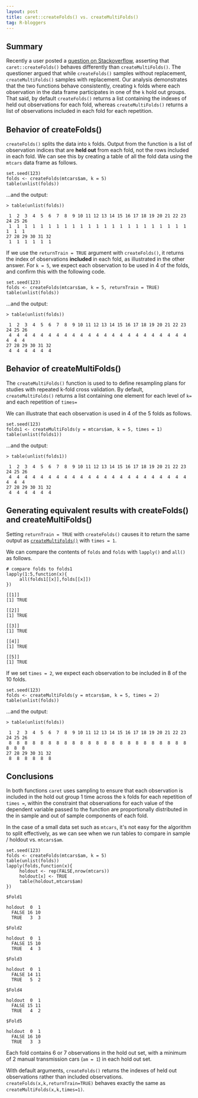 ```yaml
---
layout: post
title: caret::createFolds() vs. createMultiFolds()
tag: R-bloggers
---
```


## Summary

Recently a user posted a [question on Stackoverflow](https://bit.ly/3o2rR20), asserting that  `caret::createFolds()` behaves differently than `createMultiFolds()`. The questioner argued that while `createFolds()` samples without replacement, `createMultiFolds()` samples with replacement. Our analysis demonstrates that the two functions behave consistently, creating `k` folds where each observation in the data frame participates in one of the `k` hold out groups. That said, by default `createFolds()` returns a list containing the indexes of held out observations for each fold, whereas `createMultiFolds()` returns a list of observations included in each fold for each repetition.

## Behavior of createFolds()

`createFolds()` splits the data into `k` folds. Output from the function is a list of observation indices that are **held out** from each fold, not the rows included in each fold. We can see this by creating a table of all the fold data using the `mtcars` data frame as follows.

    set.seed(123)
    folds <- createFolds(mtcars$am, k = 5)
    table(unlist(folds))

...and the output:

    > table(unlist(folds))

     1  2  3  4  5  6  7  8  9 10 11 12 13 14 15 16 17 18 19 20 21 22 23 24 25 26
     1  1  1  1  1  1  1  1  1  1  1  1  1  1  1  1  1  1  1  1  1  1  1  1  1  1
    27 28 29 30 31 32
     1  1  1  1  1  1

If we use the `returnTrain = TRUE` argument with `createFolds()`, it returns the index of observations **included** in each fold, as illustrated in the other answer. For `k = 5`, we expect each observation to be used in 4 of the folds, and confirm this with the following code.

    set.seed(123)
    folds <- createFolds(mtcars$am, k = 5, returnTrain = TRUE)
    table(unlist(folds))

...and the output:

    > table(unlist(folds))

     1  2  3  4  5  6  7  8  9 10 11 12 13 14 15 16 17 18 19 20 21 22 23 24 25 26
     4  4  4  4  4  4  4  4  4  4  4  4  4  4  4  4  4  4  4  4  4  4  4  4  4  4
    27 28 29 30 31 32
     4  4  4  4  4  4

## Behavior of createMultiFolds()

The `createMultiFolds()` function is used to to define resampling plans for studies with repeated k-fold cross validation. By default, `createMultiFolds()` returns a list containing one element for each level of `k=` and each repetition of `times=`

We can illustrate that each observation is used in 4 of the 5 folds as follows.

    set.seed(123)
    folds1 <- createMultiFolds(y = mtcars$am, k = 5, times = 1)
    table(unlist(folds1))

...and the output:

    > table(unlist(folds1))

     1  2  3  4  5  6  7  8  9 10 11 12 13 14 15 16 17 18 19 20 21 22 23 24 25 26
     4  4  4  4  4  4  4  4  4  4  4  4  4  4  4  4  4  4  4  4  4  4  4  4  4  4
    27 28 29 30 31 32
     4  4  4  4  4  4

## Generating equivalent results with createFolds() and createMultiFolds()

Setting `returnTrain = TRUE` with `createFolds()` causes it to return the same output as [`createMultiFolds()`][1] with `times = 1`.

We can compare the contents of `folds` and `folds` with `lapply()` and `all()` as follows.

    # compare folds to folds1
    lapply(1:5,function(x){
         all(folds1[[x]],folds[[x]])
    })

    [[1]]
    [1] TRUE

    [[2]]
    [1] TRUE

    [[3]]
    [1] TRUE

    [[4]]
    [1] TRUE

    [[5]]
    [1] TRUE

If we set `times = 2`, we expect each observation to be included in 8 of the 10 folds.

    set.seed(123)
    folds <- createMultiFolds(y = mtcars$am, k = 5, times = 2)
    table(unlist(folds))


...and the output:

    > table(unlist(folds))

     1  2  3  4  5  6  7  8  9 10 11 12 13 14 15 16 17 18 19 20 21 22 23 24 25 26
     8  8  8  8  8  8  8  8  8  8  8  8  8  8  8  8  8  8  8  8  8  8  8  8  8  8
    27 28 29 30 31 32
     8  8  8  8  8  8

## Conclusions

In both functions `caret` uses sampling to ensure that each observation is included in the hold out group 1 time across the `k` folds for each repetition of `times =`, within the constraint that observations for each value of the dependent variable passed to the function are proportionally distributed in the in sample and out of sample components of each fold.

In the case of a small data set such as `mtcars`, it's not easy for the algorithm to split effectively, as we can see when we run tables to compare in sample / holdout vs. `mtcars$am`.  

    set.seed(123)
    folds <- createFolds(mtcars$am, k = 5)
    table(unlist(folds))
    lapply(folds,function(x){
         holdout <- rep(FALSE,nrow(mtcars))
         holdout[x] <- TRUE
         table(holdout,mtcars$am)
    })

    $Fold1

    holdout  0  1
      FALSE 16 10
      TRUE   3  3

    $Fold2

    holdout  0  1
      FALSE 15 10
      TRUE   4  3

    $Fold3

    holdout  0  1
      FALSE 14 11
      TRUE   5  2

    $Fold4

    holdout  0  1
      FALSE 15 11
      TRUE   4  2

    $Fold5

    holdout  0  1
      FALSE 16 10
      TRUE   3  3

Each fold contains 6 or 7 observations in the hold out set, with a minimum of 2 manual transmission cars (`am = 1`) in each hold out set.

With default arguments, `createFolds()` returns the indexes of held out observations rather than included observations. `createFolds(x,k,returnTrain=TRUE)` behaves exactly the same as `createMultiFolds(x,k,times=1)`.


[1]: https://bit.ly/36gNCoH "createFolds() with returnTrain=TRUE"
